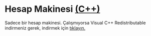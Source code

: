 # Hesap Makinesi [(C++)](https://www.google.com/search?q=C%2B%2B)
Sadece bir hesap makinesi. Çalışmıyorsa Visual C++ Redistributable indirmeniz gerek, indirmek için [tıklayın.](https://aka.ms/vs/17/release/vc_redist.x64.exe)
